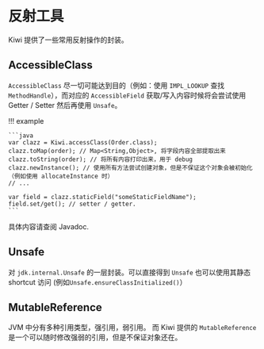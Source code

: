 # 反射工具

Kiwi 提供了一些常用反射操作的封装。

## AccessibleClass

`AccessibleClass` 尽一切可能达到目的（例如：使用 `IMPL_LOOKUP` 查找 `MethodHandle`），而对应的 `AccessibleField` 获取/写入内容时候将会尝试使用 Getter / Setter 然后再使用 `Unsafe`。

!!! example

    ```java
    var clazz = Kiwi.accessClass(Order.class);
    clazz.toMap(order); // Map<String,Object>, 将字段内容全部提取出来
    clazz.toString(order); // 将所有内容打印出来，用于 debug
    clazz.newInstance(); // 使用所有方法尝试创建对象，但是不保证这个对象会被初始化（例如使用 allocateInstance 时）
    // ...

    var field = clazz.staticField("someStaticFieldName");
    field.set/get(); // setter / getter.
    ```

具体内容请查阅 Javadoc.

## Unsafe

对 `jdk.internal.Unsafe` 的一层封装。可以直接得到 `Unsafe` 也可以使用其静态 shortcut 访问 (例如`Unsafe.ensureClassInitialized()`）

## MutableReference

JVM 中分有多种引用类型，强引用，弱引用。
而 Kiwi 提供的 `MutableReference` 是一个可以随时修改强弱的引用，但是不保证对象还在。

